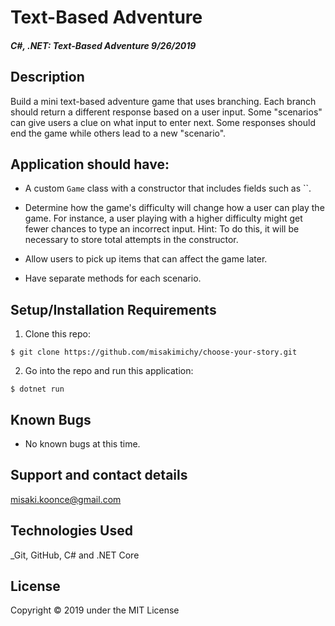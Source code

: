# Text-Based Adventure


#### _C#, .NET: Text-Based Adventure 9/26/2019_

## Description
Build a mini text-based adventure game that uses branching. Each branch should return a different response based on a user input.
Some "scenarios" can give users a clue on what input to enter next. Some responses should end the game while others lead to a new "scenario".

## Application should have:
- A custom `Game` class with a constructor that includes fields such as ``.

- Determine how the game's difficulty will change how a user can play the game. For instance, a user playing with a higher difficulty might get fewer chances to type an incorrect input. Hint: To do this, it will be necessary to store total attempts in the constructor.

- Allow users to pick up items that can affect the game later.
- Have separate methods for each scenario.

## Setup/Installation Requirements

1. Clone this repo:
```
$ git clone https://github.com/misakimichy/choose-your-story.git
```

2. Go into the repo and run this application:
```
$ dotnet run
```

## Known Bugs
* No known bugs at this time.

## Support and contact details
 misaki.koonce@gmail.com

## Technologies Used
_Git, GitHub, C# and .NET Core


## License
Copyright © 2019 under the MIT License